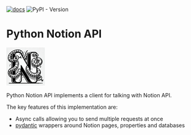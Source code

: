 [![docs](https://img.shields.io/badge/docs-blue)](https://colorifix.github.io/python-notion-api/) ![PyPI - Version](https://img.shields.io/pypi/v/python_notion_api)

# Python Notion API

<img src="./docs/img/logo.webp" alt="Logo" width="100"/>

Python Notion API implements a client for talking with Notion API.

The key features of this implementation are:

* Async calls allowing you to send multiple requests at once
* [pydantic](https://docs.pydantic.dev/latest/) wrappers around Notion pages, properties and databases

